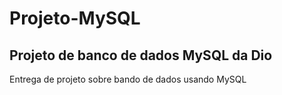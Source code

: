 # Projeto-MySQL
## Projeto de banco de dados MySQL da Dio
Entrega de projeto sobre bando de dados usando MySQL
